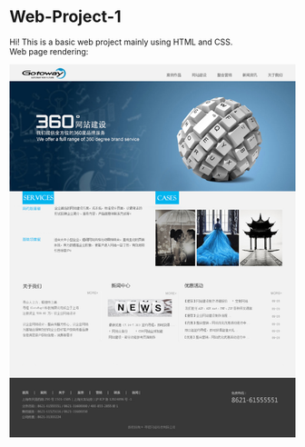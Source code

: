 # Web-Project-1
Hi! This is a basic web project mainly using HTML and CSS.  
Web page rendering: 

<p align="center">
    <img src="1.png">
<p>
